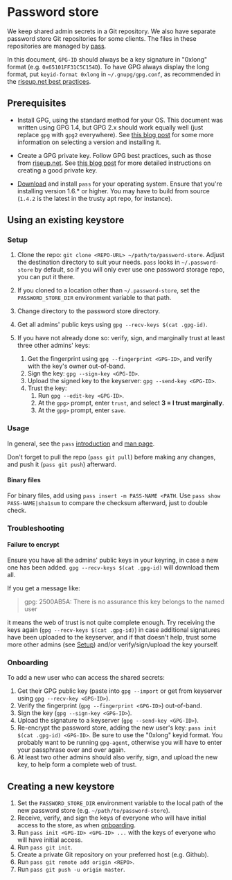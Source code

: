 Password store
==============

We keep shared admin secrets in a Git repository. We also have separate
password store Git repositories for some clients. The files in these
repositories are managed by [pass](https://www.passwordstore.org/).

In this document, `GPG-ID` should always be a key signature in "0xlong" format
(e.g. `0x65101FF31C5C154D`). To have GPG always display the long format, put
`keyid-format 0xlong` in `~/.gnupg/gpg.conf`, as recommended in the
[riseup.net best practices](https://help.riseup.net/en/security/message-security/openpgp/best-practices#dont-rely-on-the-key-id).

Prerequisites
-------------

* Install GPG, using the standard method for your OS. This document was written
  using GPG 1.4, but GPG 2.x should work equally well (just replace `gpg` with
  `gpg2` everywhere).  See
  [this blog post](https://www.fpcomplete.com/blog/2016/05/stack-security-gnupg-keys)
  for some more information on selecting a version and installing it.

* Create a GPG private key. Follow GPG best practices, such as those from
  [riseup.net](https://help.riseup.net/en/security/message-security/openpgp/best-practices).
  See [this blog post](https://www.fpcomplete.com/blog/2016/05/stack-security-gnupg-keys)
  for more detailed instructions on creating a good private key.

* [Download](https://www.passwordstore.org/#download) and install `pass` for
  your operating system. Ensure that you're installing version 1.6.* or higher.
  You may have to build from source (`1.4.2` is the latest in the trusty apt
  repo, for instance).

Using an existing keystore
--------------------------

### Setup

 1. Clone the repo: `git clone <REPO-URL>
    ~/path/to/password-store`. Adjust the destination directory to suit your needs.
    `pass` looks in `~/.password-store` by default, so if you will only ever use
    one password storage repo, you can put it there.

 2. If you cloned to a location other than `~/.password-store`, set the
    `PASSWORD_STORE_DIR` environment variable to that path.

 3. Change directory to the password store directory.

 4. Get all admins' public keys using `gpg --recv-keys $(cat .gpg-id)`.

 5. If you have not already done so: verify, sign, and marginally trust at least
    three other admins' keys:

     1. Get the fingerprint using `gpg --fingerprint <GPG-ID>`, and verify with
        the key's owner out-of-band.
     2. Sign the key: `gpg --sign-key <GPG-ID>`.
     3. Upload the signed key to the keyserver: `gpg --send-key <GPG-ID>`.
     3. Trust the key:
         1. Run `gpg --edit-key <GPG-ID>`.
         2. At the `gpg>` prompt, enter `trust`, and select **3 = I trust marginally**.
         3. At the `gpg>` prompt, enter `save`.

### Usage

In general, see the `pass` [introduction](https://www.passwordstore.org/) and
[man page](https://git.zx2c4.com/password-store/about/).

Don't forget to pull the repo (`pass git pull`) before making any changes, and
push it (`pass git push`) afterward.

#### Binary files

For binary files, add using `pass insert -m PASS-NAME <PATH`. Use `pass show
PASS-NAME|sha1sum` to compare the checksum afterward, just to double check.

### Troubleshooting

#### Failure to encrypt

Ensure you have all the admins' public keys in your keyring, in case a new one
has been added. `gpg --recv-keys $(cat .gpg-id)` will download them all.

If you get a message like:

> gpg: 2500AB5A: There is no assurance this key belongs to the named user

it means the web of trust is not quite complete enough. Try receiving the keys
again (`gpg --recv-keys $(cat .gpg-id)`) in case additional signatures have been
uploaded to the keyserver, and if that doesn't help, trust some more other
admins (see [Setup](#setup)) and/or verify/sign/upload the key yourself.

### Onboarding

To add a new user who can access the shared secrets:

 1. Get their GPG public key (paste into `gpg --import` or get from keyserver
    using `gpg --recv-key <GPG-ID>`).
 2. Verify the fingerprint (`gpg --fingerprint <GPG-ID>`) out-of-band.
 3. Sign the key (`gpg --sign-key <GPG-ID>`).
 4. Upload the signature to a keyserver (`gpg --send-key <GPG-ID>`).
 5. Re-encrypt the password store, adding the new user's key: `pass init $(cat
    .gpg-id) <GPG-ID>`. Be sure to use the "0xlong" keyid format. You probably
    want to be running `gpg-agent`, otherwise you will have to enter your
    passphrase over and over again.
 6. At least two other admins should also verify, sign, and upload the new key,
    to help form a complete web of trust.

Creating a new keystore
-----------------------

 1. Set the `PASSWORD_STORE_DIR` environment variable to the local path
    of the new password store (e.g. `~/path/to/password-store`).
 2. Receive, verify, and sign the keys of everyone who will have initial access to the
    store, as when [onboarding](#onboarding).
 3. Run `pass init <GPG-ID> <GPG-ID> ...` with the keys of everyone who will
    have initial access.
 4. Run `pass git init`.
 5. Create a private Git repository on your preferred host (e.g. Github).
 6. Run `pass git remote add origin <REPO>`.
 7. Run `pass git push -u origin master`.
